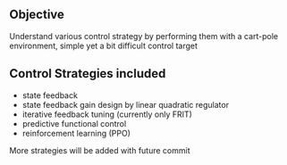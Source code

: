 ## Objective
Understand various control strategy by performing them with a cart-pole environment, simple yet a bit difficult control target

## Control Strategies included
- state feedback
- state feedback gain design by linear quadratic regulator
- iterative feedback tuning (currently only FRIT)
- predictive functional control
- reinforcement learning (PPO)

More strategies will be added with future commit
